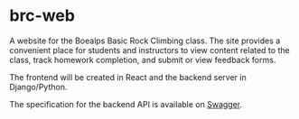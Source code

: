 # brc-web
A website for the Boealps Basic Rock Climbing class. The site provides a convenient place for students and instructors to view content related to the class, track homework completion, and submit or view feedback forms.

The frontend will be created in React and the backend server in Django/Python.

The specification for the backend API is available on [Swagger](https://app.swaggerhub.com/apis-docs/jeanruggiero/brc-web/1.0.0).
